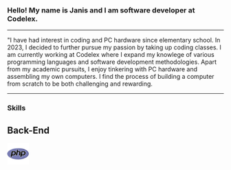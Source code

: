 ### Hello! My name is Janis and I am software developer at Codelex.
---
"I have had  interest in coding and PC hardware since elementary school. In 2023, I decided to further pursue my passion by taking up coding classes.
I am currently working at Codelex where I expand my knowlege of various programming languages and software development methodologies. 
Apart from my academic pursuits, I enjoy tinkering with PC hardware and assembling my own computers.
I find the process of building a computer from scratch to be both challenging and rewarding.

---
### Skills

## Back-End
<img src="https://github.com/devicons/devicon/blob/master/icons/php/php-original.svg" alt="php logo" width="50" height="50" />
   



